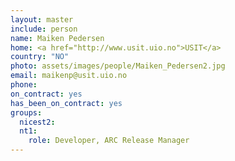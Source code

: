 ```yaml
---
layout: master
include: person
name: Maiken Pedersen
home: <a href="http://www.usit.uio.no">USIT</a>
country: "NO"
photo: assets/images/people/Maiken_Pedersen2.jpg
email: maikenp@usit.uio.no
phone:
on_contract: yes
has_been_on_contract: yes
groups:
  nicest2:
  nt1:
    role: Developer, ARC Release Manager
---
```

